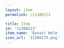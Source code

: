 ```yaml
---
layout: item
permalink: /11300213

title: Item
id: '11300213'
item_name: 'Dynast Helm'
icon_url: '11300175.png'
---
```

